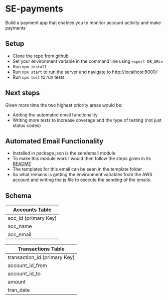 # SE-payments
Build a payment app that enables you to monitor account activity and make payments

## Setup

- Clone the repo from github
- Set your environment variable in the command line using ```export DB_URL=```
- Run ```npm install```
- Run ```npm start``` to run the server and navigate to http://localhost:8000/
- Run ```npm test``` to run tests

## Next steps

Given more time the two highest priority areas would be:
- Adding the automated email functionality
- Writing more tests to increase coverage and the type of testing (not just status codes)

## Automated Email Functionality

- Installed in package.json is the sendemail module
- To make this module work I would then follow the steps given in its [README](https://github.com/dwyl/sendemail)
- The templates for this email can be seen in the template folder
- So what remains is getting the environment variables from the AWS account and
writing the js file to execute the sending of the emails.

## Schema

| Accounts Table       |
|----------------------|
| acc_id (primary Key) |
| acc_name             | 
| acc_email            | 

| Transactions Table   |
|----------------------|
| transaction_id (primary Key)|
| account_id_from      | 
| account_id_to        | 
| amount               | 
| tran_date            | 
